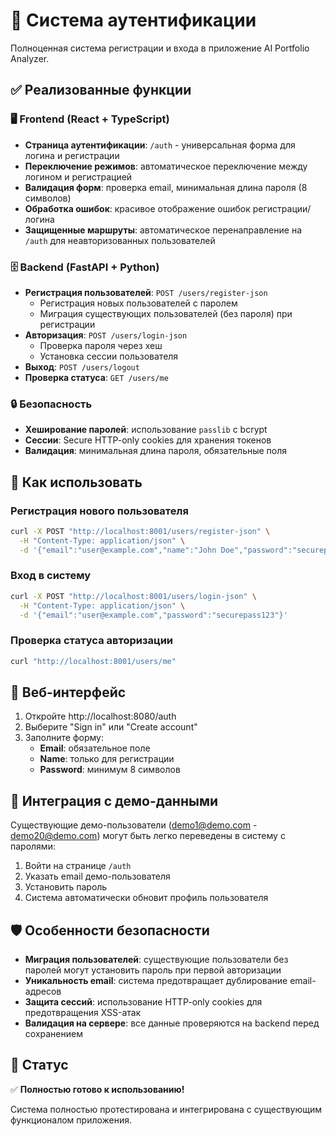 # 🔐 Система аутентификации

Полноценная система регистрации и входа в приложение AI Portfolio Analyzer.

## ✅ Реализованные функции

### 🖥️ Frontend (React + TypeScript)
- **Страница аутентификации**: `/auth` - универсальная форма для логина и регистрации
- **Переключение режимов**: автоматическое переключение между логином и регистрацией
- **Валидация форм**: проверка email, минимальная длина пароля (8 символов)
- **Обработка ошибок**: красивое отображение ошибок регистрации/логина
- **Защищенные маршруты**: автоматическое перенаправление на `/auth` для неавторизованных пользователей

### 🗄️ Backend (FastAPI + Python)
- **Регистрация пользователей**: `POST /users/register-json`
  - Регистрация новых пользователей с паролем
  - Миграция существующих пользователей (без пароля) при регистрации
- **Авторизация**: `POST /users/login-json`
  - Проверка пароля через хеш
  - Установка сессии пользователя
- **Выход**: `POST /users/logout`
- **Проверка статуса**: `GET /users/me`

### 🔒 Безопасность
- **Хеширование паролей**: использование `passlib` с bcrypt
- **Сессии**: Secure HTTP-only cookies для хранения токенов
- **Валидация**: минимальная длина пароля, обязательные поля

## 🚀 Как использовать

### Регистрация нового пользователя
```bash
curl -X POST "http://localhost:8001/users/register-json" \
  -H "Content-Type: application/json" \
  -d '{"email":"user@example.com","name":"John Doe","password":"securepass123"}'
```

### Вход в систему
```bash
curl -X POST "http://localhost:8001/users/login-json" \
  -H "Content-Type: application/json" \
  -d '{"email":"user@example.com","password":"securepass123"}'
```

### Проверка статуса авторизации
```bash
curl "http://localhost:8001/users/me"
```

## 📱 Веб-интерфейс

1. Откройте http://localhost:8080/auth
2. Выберите "Sign in" или "Create account"
3. Заполните форму:
   - **Email**: обязательное поле
   - **Name**: только для регистрации
   - **Password**: минимум 8 символов

## 🔄 Интеграция с демо-данными

Существующие демо-пользователи (demo1@demo.com - demo20@demo.com) могут быть легко переведены в систему с паролями:

1. Войти на странице `/auth`
2. Указать email демо-пользователя
3. Установить пароль
4. Система автоматически обновит профиль пользователя

## 🛡️ Особенности безопасности

- **Миграция пользователей**: существующие пользователи без паролей могут установить пароль при первой авторизации
- **Уникальность email**: система предотвращает дублирование email-адресов
- **Защита сессий**: использование HTTP-only cookies для предотвращения XSS-атак
- **Валидация на сервере**: все данные проверяются на backend перед сохранением

## 🎯 Статус

✅ **Полностью готово к использованию!**

Система полностью протестирована и интегрирована с существующим функционалом приложения.








